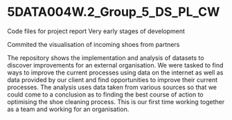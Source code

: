 # 5DATA004W.2_Group_5_DS_PL_CW

Code files for project report
Very early stages of development

Commited the visualisation of incoming shoes from partners

The repository shows the implementation and analysis of datasets
to discover improvements for an external organisation. 
We were tasked to find ways to improve the current processes using data on the internet as well
as data provided by our client and find opportunities to improve their current processes. 
The analysis uses data taken from various sources so that we could
come to a conclusion as to finding the best course of action to optimising the shoe cleaning process.
This is our first time working together as a team and working for an organisation.

